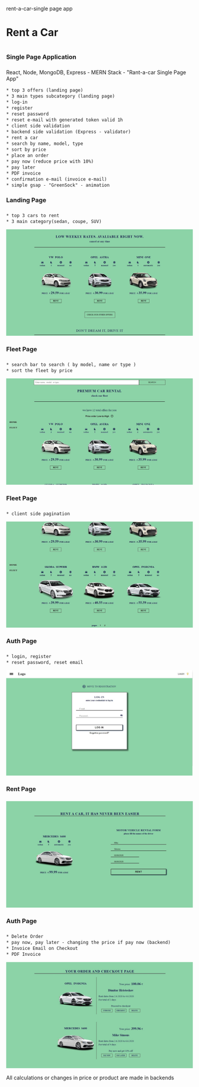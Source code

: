  rent-a-car-single page app
 # Rent a Car <h1>
 ### Single Page Application <h3>

 React, Node, MongoDB, Express - MERN Stack - "Rant-a-car Single Page App"

	* top 3 offers (landing page)
	* 3 main types subcategory (landing page)
	* log-in
	* register
	* reset password
	* reset e-mail with generated token valid 1h
	* client side validation
	* backend side validation (Express - validator)
	* rent a car 
	* search by name, model, type
	* sort by price
	* place an order
	* pay now (reduce price with 10%)
	* pay later
	* PDF invoice
	* confirmation e-mail (invoice e-mail)
	* simple gsap - "GreenSock" - animation


 ### Landing Page <h3>
	* top 3 cars to rent
	* 3 main category(sedan, coupe, SUV)
 ![landing_page](img/landing.jpg)

 ### Fleet Page <h3>
	* search bar to search ( by model, name or type )
	* sort the fleet by price
 ![fleet_1](img/cars_1.jpg)

### Fleet Page <h3>
	* client side pagination
 ![fleet_2](img/cars_2.jpg)

### Auth Page <h3>
	* login, register
	* reset password, reset email
 ![login](img/login.jpg)

### Rent Page <h3>

 ![order_form](img/order_form.jpg)

### Auth Page <h3>
	* Delete Order
	* pay now, pay later - changing the price if pay now (backend)
	* Invoice Email on Checkout
	* PDF Invoice
 ![order](img/order.jpg)

All calculations or changes in price or product are made in backends
